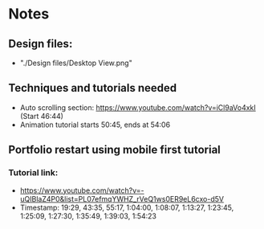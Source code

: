 # Notes

## Design files:
* "./Design files/Desktop View.png"

## Techniques and tutorials needed
* Auto scrolling section: https://www.youtube.com/watch?v=iCl9aVo4xkI (Start 46:44)
* Animation tutorial starts 50:45, ends at 54:06

## Portfolio restart using mobile first tutorial
### Tutorial link:
* https://www.youtube.com/watch?v=-uQIBlaZ4P0&list=PL07efmqYWHZ_rVeQ1ws0ER9eL6cxo-d5V 
* Timestamp: 19:29, 43:35, 55:17, 1:04:00, 1:08:07, 1:13:27, 1:23:45, 1:25:09, 1:27:30, 1:35:49, 1:39:03, 1:54:23